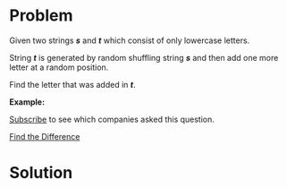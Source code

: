 
# Problem

Given two strings **_s_** and **_t_** which consist of only lowercase letters.

String **_t_** is generated by random shuffling string **_s_** and then add
one more letter at a random position.

Find the letter that was added in **_t_**.

**Example:**

[Subscribe](/subscribe/) to see which companies asked this question.



[Find the Difference](https://leetcode.com/problems/find-the-difference)

# Solution



